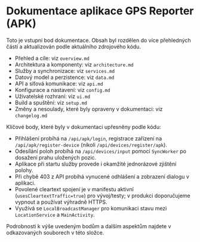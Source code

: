 # Dokumentace aplikace GPS Reporter (APK)

Toto je vstupní bod dokumentace. Obsah byl rozdělen do více přehledných částí a aktualizován podle aktuálního zdrojového kódu.

- Přehled a cíle: viz `overview.md`
- Architektura a komponenty: viz `architecture.md`
- Služby a synchronizace: viz `services.md`
- Datový model a perzistence: viz `data.md`
- API a síťová komunikace: viz `api.md`
- Konfigurace a nastavení: viz `config.md`
- Uživatelské rozhraní: viz `ui.md`
- Build a spuštění: viz `setup.md`
- Změny a nesoulady, které byly opraveny v dokumentaci: viz `changelog.md`

Klíčové body, které byly v dokumentaci upřesněny podle kódu:

- Přihlášení probíhá na `/api/apk/login`, registrace zařízení na `/api/apk/register-device` (nikoli `/api/devices/register/apk`).
- Odesílání poloh probíhá na `/api/devices/input` pomocí `SyncWorker` po dosažení prahu uložených pozic.
- Aplikace při startu služby provede i okamžité jednorázové zjištění polohy.
- Při chybě 403 z API probíhá vynucené odhlášení a zobrazení dialogu v aplikaci.
- Povolené cleartext spojení je v manifestu aktivní (`usesCleartextTraffic=true`) pro vývoj/testy; v produkci doporučujeme vypnout a používat výhradně HTTPS.
- Využívá se `LocalBroadcastManager` pro komunikaci stavu mezi `LocationService` a `MainActivity`.

Podrobnosti k výše uvedeným bodům a dalším aspektům najdete v odkazovaných souborech v této složce.
